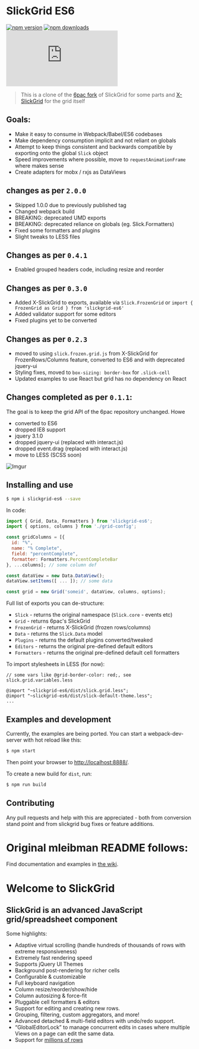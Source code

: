 # SlickGrid ES6 

[![npm version](https://img.shields.io/npm/v/slickgrid-es6.svg?style=flat-square)](https://www.npmjs.com/package/slickgrid-es6) [![npm downloads](https://img.shields.io/npm/dm/slickgrid-es6.svg?style=flat-square)](https://www.npmjs.com/package/slickgrid-es6) ![gzip size](http://img.badgesize.io/https://npmcdn.com/slickgrid-es6/dist/slick.es6.min.js?compression=gzip)

> This is a clone of the [6pac fork](https://github.com/6pac/SlickGrid/) of SlickGrid for some parts and [X-SlickGrid](https://github.com/ddomingues/X-SlickGrid) for the grid itself

## Goals: 

* Make it easy to consume in Webpack/Babel/ES6 codebases
* Make dependency consumption implicit and not reliant on globals
* Attempt to keep things consistent and backwards compatible by exporting onto the global `Slick` object
* Speed improvements where possible, move to `requestAnimationFrame` where makes sense
* Create adapters for mobx / rxjs as DataViews 

## changes as per `2.0.0`

* Skipped 1.0.0 due to previously published tag
* Changed webpack build
* BREAKING: deprecated UMD exports
* BREAKING: deprecated reliance on globals (eg. Slick.Formatters)
* Fixed some formatters and plugins
* Slight tweaks to LESS files

## Changes as per `0.4.1`

* Enabled grouped headers code, including resize and reorder

## Changes as per `0.3.0`

* Added X-SlickGrid to exports, available via `Slick.FrozenGrid` or `import { FrozenGrid as Grid } from 'slickgrid-es6'`
* Added validator support for some editors
* Fixed plugins yet to be converted

## Changes as per `0.2.3`

* moved to using `slick.frozen.grid.js` from X-SlickGrid for FrozenRows/Columns feature, converted to ES6 and with deprecated jquery-ui
* Styling fixes, moved to `box-sizing: border-box` for `.slick-cell`
* Updated examples to use React but grid has no dependency on React

## Changes completed as per `0.1.1`:

The goal is to keep the grid API of the 6pac repository unchanged. Howe 

* converted to ES6
* dropped IE8 support
* jquery 3.1.0
* dropped jquery-ui (replaced with interact.js)
* dropped event.drag (replaced with interact.js)
* move to LESS (SCSS soon)

![Imgur](http://i.imgur.com/cDQ9SVt.png)

## Installing and use

```sh
$ npm i slickgrid-es6 --save
```

In code:

```js
import { Grid, Data, Formatters } from 'slickgrid-es6';
import { options, columns } from './grid-config';

const gridColumns = [{
  id: "%", 
  name: "% Complete", 
  field: "percentComplete", 
  formatter: Formatters.PercentCompleteBar
}, ...columns]; // some column def

const dataView = new Data.DataView();
dataView.setItems([ ... ]); // some data

const grid = new Grid('someid', dataView, columns, options);
```

Full list of exports you can de-structure:

 - `Slick` - returns the original namespace (`Slick.core` - events etc)
 - `Grid` - returns 6pac's SlickGrid
 - `FrozenGrid` - returns X-SlickGrid (frozen rows/columns)
 - `Data` - returns the `Slick.Data` model
 - `Plugins` - returns the default plugins converted/tweaked 
 - `Editors` - returns the original pre-defined default editors 
 - `Formatters` - returns the original pre-defined default cell formatters
 
To import stylesheets in LESS (for now):
```less
// some vars like @grid-border-color: red;, see slick.grid.variables.less

@import "~slickgrid-es6/dist/slick.grid.less";
@import "~slickgrid-es6/dist/slick-default-theme.less";
...
```

## Examples and development

Currently, the examples are being ported. You can start a webpack-dev-server with hot reload like this:

```sh
$ npm start
```

Then point your browser to [http://localhost:8888/](http://localhost:8888/).

To create a new build for `dist`, run:

```sh
$ npm run build
```

## Contributing

Any pull requests and help with this are appreciated - both from conversion stand point and from slickgrid bug fixes or 
feature additions. 


# Original mleibman README follows:



Find documentation and examples in [the wiki](https://github.com/mleibman/SlickGrid/wiki).

# Welcome to SlickGrid

## SlickGrid is an advanced JavaScript grid/spreadsheet component

Some highlights:

* Adaptive virtual scrolling (handle hundreds of thousands of rows with extreme responsiveness)
* Extremely fast rendering speed
* Supports jQuery UI Themes
* Background post-rendering for richer cells
* Configurable & customizable
* Full keyboard navigation
* Column resize/reorder/show/hide
* Column autosizing & force-fit
* Pluggable cell formatters & editors
* Support for editing and creating new rows.
* Grouping, filtering, custom aggregators, and more!
* Advanced detached & multi-field editors with undo/redo support.
* “GlobalEditorLock” to manage concurrent edits in cases where multiple Views on a page can edit the same data.
* Support for [millions of rows](http://stackoverflow.com/a/2569488/1269037)
